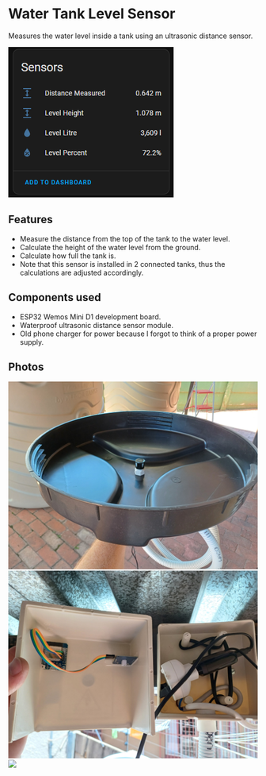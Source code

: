 # Water Tank Level Sensor

Measures the water level inside a tank using an ultrasonic distance sensor.

<img src="assets/controls.png" />

## Features

* Measure the distance from the top of the tank to the water level.
* Calculate the height of the water level from the ground.
* Calculate how full the tank is.
* Note that this sensor is installed in 2 connected tanks, thus the calculations are adjusted accordingly.

## Components used

* ESP32 Wemos Mini D1 development board.
* Waterproof ultrasonic distance sensor module.
* Old phone charger for power because I forgot to think of a proper power supply.

## Photos

<img src="assets/lid.jpg" />
<img src="assets/box.jpg" />
<img src="assets/completed.jpg" />
